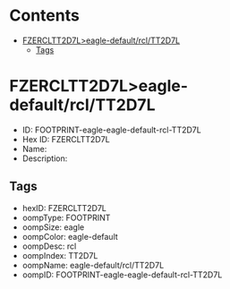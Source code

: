 



Contents
========

* [FZERCLTT2D7L>eagle-default/rcl/TT2D7L](#fzercltt2d7leagle-defaultrcltt2d7l)
	* [Tags](#tags)

# FZERCLTT2D7L>eagle-default/rcl/TT2D7L

- ID: FOOTPRINT-eagle-eagle-default-rcl-TT2D7L
- Hex ID: FZERCLTT2D7L
- Name: 
- Description: 

## Tags

- hexID: FZERCLTT2D7L
- oompType: FOOTPRINT
- oompSize: eagle
- oompColor: eagle-default
- oompDesc: rcl
- oompIndex: TT2D7L
- oompName: eagle-default/rcl/TT2D7L
- oompID: FOOTPRINT-eagle-eagle-default-rcl-TT2D7L
